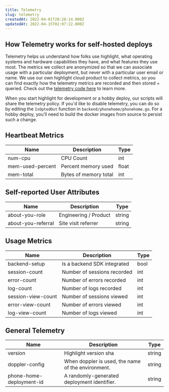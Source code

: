 ```yaml
---
title: Telemetry
slug: telemetry
createdAt: 2022-04-01T20:28:14.000Z
updatedAt: 2022-04-15T02:07:22.000Z
---
```


## How Telemetry works for self-hosted deploys

Telemetry helps us understand how folks use highlight, what operating systems and hardware capabilities they have, and what features they use most. The metrics we collect are anonymized so that we can associate usage with a particular deployment, but never with a particular user email or name. We use our own highlight cloud product to collect metrics, so you can find exactly how the telemetry metrics are recorded and then stored + queried. Check out the [telemetry code here](https://github.com/highlight/highlight/blob/main/backend/phonehome/phonehome.go) to learn more.

When you start highlight for development or a hobby deploy, our scripts will share the telemetry policy. If you'd like to disable telemetry, you can do so by editing the `IsOptedOut` function in `backend/phonehome/phonehome.go`. For a hobby deploy, you'll need to build the docker images from source to persist such a change.

## Heartbeat Metrics

| Name             | Description           | Type   |
|------------------|-----------------------|--------|
| num-cpu          | CPU Count             | int    |
| mem-used-percent | Percent memory used   | float  |
| mem-total        | Bytes of memory total | int    |

## Self-reported User Attributes

| Name               | Description           | Type   |
|--------------------|-----------------------|--------|
| about-you-role     | Engineering / Product | string |
| about-you-referral | Site visit referrer   | string |

## Usage Metrics

| Name               | Description                 | Type |
|--------------------|-----------------------------|------|
| backend-setup      | Is a backend SDK integrated | bool |
| session-count      | Number of sessions recorded | int  |
| error-count        | Number of errors recorded   | int  |
| log-count          | Number of logs recorded     | int  |
| session-view-count | Number of sessions viewed   | int  |
| error-view-count   | Number of errors viewed     | int  |
| log-view-count     | Number of logs viewed       | int  |

## General Telemetry

| Name                     | Description                                        | Type   |
|--------------------------|----------------------------------------------------|--------|
| version                  | Highlight version sha                              | string |
| doppler-config           | When doppler is used, the name of the environment. | string |
| phone-home-deployment-id | A randomly-generated deployment identifier.        | string |
